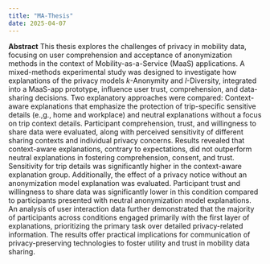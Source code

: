 ```yaml
---
title: "MA-Thesis"
date: 2025-04-07
---
```

**Abstract**
This thesis explores the challenges  of privacy in mobility data, focusing on user comprehension and acceptance of anonymization methods in the context of Mobility-as-a-Service (MaaS) applications. A mixed-methods experimental study was designed to investigate how explanations of the privacy models $k$-Anonymity and $l$-Diversity, integrated into a MaaS-app prototype, influence user trust, comprehension, and data-sharing decisions. Two explanatory approaches were compared: Context-aware explanations that emphasize the protection of trip-specific sensitive details (e.\,g., home and workplace) and neutral explanations without a focus on trip context details. Participant comprehension, trust, and willingness to share data were evaluated, along with perceived sensitivity of different sharing contexts and individual privacy concerns. Results revealed that context-aware explanations, contrary to expectations, did not outperform neutral explanations in fostering comprehension, consent, and trust. Sensitivity for trip details was significantly higher in the context-aware explanation group. Additionally, the effect of a privacy notice without an anonymization model explanation was evaluated. Participant trust and willingness to share data was significantly lower in this condition compared to participants presented with neutral anonymization model explanations. An analysis of user interaction data further demonstrated that the majority of participants across conditions engaged primarily with the first layer of explanations, prioritizing the primary task over detailed privacy-related information. The results offer practical implications for communication of privacy-preserving technologies to foster utility and trust in mobility data sharing.
